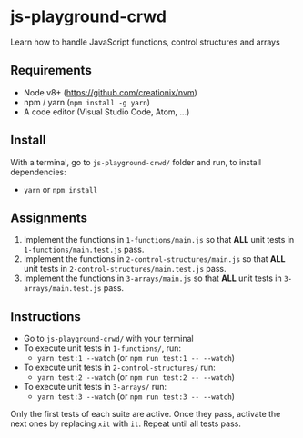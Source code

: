 # js-playground-crwd

Learn how to handle JavaScript functions, control structures and arrays

## Requirements

- Node v8+ (https://github.com/creationix/nvm)
- npm / yarn (`npm install -g yarn`)
- A code editor (Visual Studio Code, Atom, ...)

## Install

With a terminal, go to `js-playground-crwd/` folder and run, to install dependencies:

- `yarn` or `npm install`

## Assignments

1. Implement the functions in `1-functions/main.js` so that **ALL** unit tests in `1-functions/main.test.js` pass.
2. Implement the functions in `2-control-structures/main.js` so that **ALL** unit tests in `2-control-structures/main.test.js` pass.
3. Implement the functions in `3-arrays/main.js` so that **ALL** unit tests in `3-arrays/main.test.js` pass.

## Instructions

- Go to `js-playground-crwd/` with your terminal
- To execute unit tests in `1-functions/`, run:
  - `yarn test:1 --watch` (or `npm run test:1 -- --watch`)
- To execute unit tests in `2-control-structures/` run:
  - `yarn test:2 --watch` (or `npm run test:2 -- --watch`)
- To execute unit tests in `3-arrays/` run:
  - `yarn test:3 --watch` (or `npm run test:3 -- --watch`)

Only the first tests of each suite are active. Once they pass, activate the next ones by replacing `xit` with `it`. Repeat until all tests pass.
